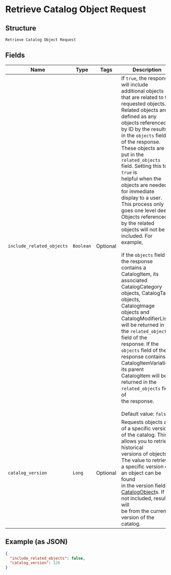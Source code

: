 
# Retrieve Catalog Object Request

## Structure

`Retrieve Catalog Object Request`

## Fields

| Name | Type | Tags | Description |
|  --- | --- | --- | --- |
| `include_related_objects` | `Boolean` | Optional | If `true`, the response will include additional objects that are related to the<br>requested objects. Related objects are defined as any objects referenced by ID by the results in the `objects` field<br>of the response. These objects are put in the `related_objects` field. Setting this to `true` is<br>helpful when the objects are needed for immediate display to a user.<br>This process only goes one level deep. Objects referenced by the related objects will not be included. For example,<br><br>if the `objects` field of the response contains a CatalogItem, its associated<br>CatalogCategory objects, CatalogTax objects, CatalogImage objects and<br>CatalogModifierLists will be returned in the `related_objects` field of the<br>response. If the `objects` field of the response contains a CatalogItemVariation,<br>its parent CatalogItem will be returned in the `related_objects` field of<br>the response.<br><br>Default value: `false` |
| `catalog_version` | `Long` | Optional | Requests objects as of a specific version of the catalog. This allows you to retrieve historical<br>versions of objects. The value to retrieve a specific version of an object can be found<br>in the version field of [CatalogObject](/doc/models/catalog-object.md)s. If not included, results will<br>be from the current version of the catalog. |

## Example (as JSON)

```json
{
  "include_related_objects": false,
  "catalog_version": 126
}
```


